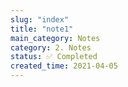 ```yaml
---
slug: "index"
title: "note1"
main_category: Notes
category: 2. Notes
status: ✅ Completed
created_time: 2021-04-05
---
```


